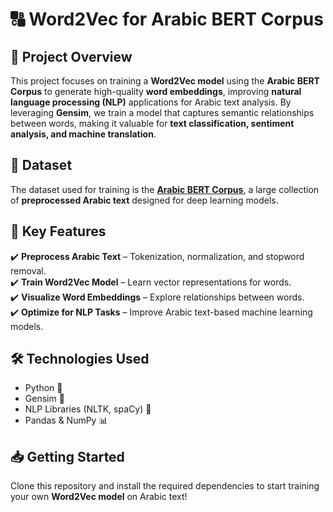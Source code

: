 # 🔠 **Word2Vec for Arabic BERT Corpus**  

## 📌 Project Overview  
This project focuses on training a **Word2Vec model** using the **Arabic BERT Corpus** to generate high-quality **word embeddings**, improving **natural language processing (NLP)** applications for Arabic text analysis. By leveraging **Gensim**, we train a model that captures semantic relationships between words, making it valuable for **text classification, sentiment analysis, and machine translation**.  

## 📂 **Dataset**  
The dataset used for training is the **[Arabic BERT Corpus](https://www.kaggle.com/datasets/abedkhooli/arabic-bert-corpus)**, a large collection of **preprocessed Arabic text** designed for deep learning models.  

## 🚀 **Key Features**  
✔️ **Preprocess Arabic Text** – Tokenization, normalization, and stopword removal.  
✔️ **Train Word2Vec Model** – Learn vector representations for words.  
✔️ **Visualize Word Embeddings** – Explore relationships between words.  
✔️ **Optimize for NLP Tasks** – Improve Arabic text-based machine learning models.  

## 🛠️ **Technologies Used**  
- Python 🐍  
- Gensim 🧠  
- NLP Libraries (NLTK, spaCy) 📖  
- Pandas & NumPy 📊  

## 📥 **Getting Started**  
Clone this repository and install the required dependencies to start training your own **Word2Vec model** on Arabic text!  

